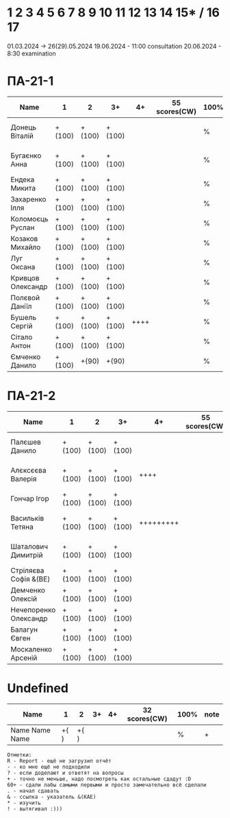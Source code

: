 # 1 2 3 4 5 6 7 8 9 10 11 12 13 14 15* / 16 17

01.03.2024 -> 26(29).05.2024
19.06.2024 - 11:00 consultation
20.06.2024 - 8:30 examination
<!---
	素晴らしい
	
	Great job ^-^
	Good job ^-^
	Well done!
	Excellent!
	Impressive *-*
	Magnificent!
	Great !!!
	Marvelous!!!
	Fantastic!!!
	Wonderful!!!
	Wondrous!!!
	AWESOME!!!
	Unbelievable!!!
	Craftable Minecraftable
	Brilliant!!!
	Breathtaking!!!
	Terrific !!!
	Miraculous !!!
	
	
	Thanks for your persistence and curiosity (=
	
	
	
	90 A
	82 B
	75 C
	64 D
	60 E
	
-->

# ПА-21-1
| Name                  |	1		|	2		|	3+		|	4+		| 55 scores(CW)	| __100%__	| note      |
| --------------------- | --------- | ---------	| --------- | --------- | -------------	| ---------	| --------- |
| Донець Віталій		|	+(100)	|	+(100)	|	+(100)	|			|				|		%	| + + + + + | EnigmaMaster+++
| Бугаєнко Анна			| 	+(100)	|	+(100)	|	+(100)	|			|				|		%	| + + + + + | Java+C++ 3Wizards EnigmaMaster+ https://github.com/Anna9067/Labs_for_OpenGL                                                                                     
| Ендека Микита			| 	+(100)	|	+(100)	|	+(100)	|			|				|		%	| + + +	    | Chess - ThreeJS JS++++++ - JS
| Захаренко Ілля		| 	+(100)	|	+(100)	|	+(100)	|			|				|		%	| +		    | Static Const 
| Коломоєць Руслан		| 	+(100)	|	+(100)	|	+(100)	|			|				|		%	| + + + + 	|
| Козаков Михайло		| 	+(100)	|	+(100)	|	+(100)	|			|				|		%	| +	+	    |
| Луг Оксана 	 		| 	+(100)	|	+(100)	|	+(100)	|			|				|		%	| + +	    | VBO FullScreen Resize - Camera Perspective will lost - C++ JS
| Кривцов Олександр		| 	+(100)	|	+(100)	|	+(100)	|			|				|		%	| +	+	    | JS Python
| Полєвой Даніїл		| 	+(100)	|	+(100)	|	+(100)	|			|				|		%	| +		    | 
| Бушель Сергій			|	+(100)	|	+(100)	|	+(100)	|	++++	|				|		%	| +	+       | 
| Сітало Антон			|	+(100)	|	+(100)	|	+(100)	|			|				|		%	| +		    | C++
| Ємченко Данило		| 	+(100)	|	+(90)	|	+(90)	|			|				|		%	| +		    | Ubuntu C++

# ПА-21-2                                                                              
| Name                  |	1		|	2		|	3+		|	4+		| 55 scores(CW)	| __100%__	| note      |
| --------------------- | --------- | ---------	| --------- | --------- | -------------	| --------- | --------- |
| Палєшев Данило		|	+(100)	|	+(100)	|	+(100)	|			|				|		%	| + + + + + | EnigmaMaster+ C++ jun Butterfly HHD problem strange
| Алєксєєва Валерія	 	|	+(100)	|	+(100)	|	+(100)	| ++++		|				|		%	| + + + + + | EnigmaMaster+++ 4 EnglEra
| Гончар Ігор			| 	+(100)	|	+(100)	|	+(100)	|			|				|		%	| + + +     | Enigma+ 4 Triag Mirror
| Васильків Тетяна		|  	+(100)	|	+(100)	|	+(100)	| +++++++++ |				|		%	| + + + + + | Unreal++
| Шаталович Димитрій 	| 	+(100)	|	+(100)	|	+(100)	|			|				|		%	| + + + + + | Python, C++ JS IDontKnower
| Стріляєва Софія &(BE) |	+(100)	|	+(100)	|	+(100)	|			|				|		%	| + + + 	| KILL - BalGen
| Демченко Олексій 		| 	+(100)	|	+(100)	|	+(100)	| 			|				|		%	| + + + 	| JS - React
| Нечепоренко Олександр |	+(100)	|	+(100)	|	+(100)	| 			|				|		%	| + + + 	|
| Балагун Євген 		|	+(100)	|	+(100)	|	+(100)	| 			|				|		%	| + + + 	| Python, C++, JS maybe
| Москаленко Арсеній 	|	+(100)	|	+(100)	|	+(100)	| 			|				|		%	| + + + 	|

# Undefined
| Name                  |	1		|	2		|	3+		|	4+		| 32 scores(CW)	| __100%__  | note      |
| --------------------- | --------- | --------- | --------- | --------- | ------------- | --------- | --------- |
| Name Name Name		|	+(	)	|	+(	)	|			|			|				|		%	| +         | 

```
Отметки:
R - Report - ещё не загрузил отчёт
- - ко мне ещё не подходили
? - если доделают и ответят на вопросы 
+ - точно не меньше, надо посмотреть как остальные сдадут :D  
60+ - сдали лабы самыми первыми и просто замечательно всё сделали
. - начал сдавать
& - ссылка - указатель &(KAE)
* - изучить
! - вытягивал :)))
```

	






